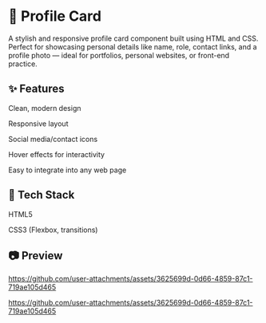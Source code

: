 <h1>💼 Profile Card</h1>
A stylish and responsive profile card component built using HTML and CSS. Perfect for showcasing personal details like name, role, contact links, and a profile photo — ideal for portfolios, personal websites, or front-end practice.

<h2>✨ Features</h2>
Clean, modern design

Responsive layout

Social media/contact icons

Hover effects for interactivity

Easy to integrate into any web page

<h2>🔧 Tech Stack</h2>
HTML5

CSS3 (Flexbox, transitions)

<h2>📷 Preview</h2>



https://github.com/user-attachments/assets/3625699d-0d66-4859-87c1-719ae105d465



https://github.com/user-attachments/assets/3625699d-0d66-4859-87c1-719ae105d465










